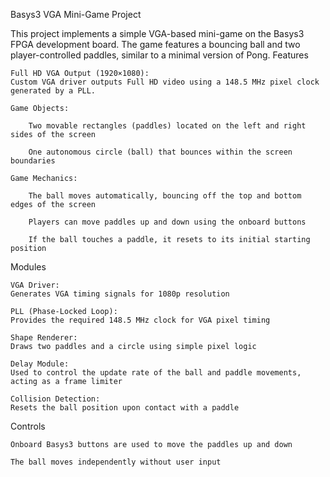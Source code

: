 Basys3 VGA Mini-Game Project

This project implements a simple VGA-based mini-game on the Basys3 FPGA development board. The game features a bouncing ball and two player-controlled paddles, similar to a minimal version of Pong.
Features

    Full HD VGA Output (1920×1080):
    Custom VGA driver outputs Full HD video using a 148.5 MHz pixel clock generated by a PLL.

    Game Objects:

        Two movable rectangles (paddles) located on the left and right sides of the screen

        One autonomous circle (ball) that bounces within the screen boundaries

    Game Mechanics:

        The ball moves automatically, bouncing off the top and bottom edges of the screen

        Players can move paddles up and down using the onboard buttons

        If the ball touches a paddle, it resets to its initial starting position

Modules

    VGA Driver:
    Generates VGA timing signals for 1080p resolution

    PLL (Phase-Locked Loop):
    Provides the required 148.5 MHz clock for VGA pixel timing

    Shape Renderer:
    Draws two paddles and a circle using simple pixel logic

    Delay Module:
    Used to control the update rate of the ball and paddle movements, acting as a frame limiter

    Collision Detection:
    Resets the ball position upon contact with a paddle

Controls

    Onboard Basys3 buttons are used to move the paddles up and down

    The ball moves independently without user input








